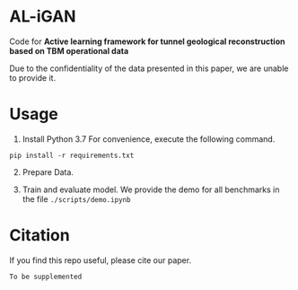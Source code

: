# AL-iGAN
Code for **Active learning framework for tunnel geological reconstruction based on TBM operational data**

Due to the confidentiality of the data presented in this paper, we are unable to provide it. 




# Usage
1. Install Python 3.7 For convenience, execute the following command.
```
pip install -r requirements.txt
```
2. Prepare Data.

3. Train and evaluate model. We provide the demo for all benchmarks in the file `./scripts/demo.ipynb`

# Citation
If you find this repo useful, please cite our paper.
```
To be supplemented
```

